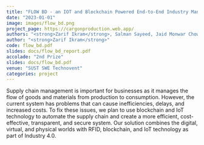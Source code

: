 ```yaml
---
title: "FLOW BD - an IOT and Blockchain Powered End-to-End Industry Management Solution"
date: "2023-01-01"
image: images/flow_bd.png
project_page: https://cargonproduction.web.app/
authors: "<strong>Zarif Ikram</strong>, Salman Sayeed, Jaid Monwar Chowdhury"
author: "<strong>Zarif Ikram</strong>"
code: flow_bd.pdf
slides: docs/flow_bd_report.pdf
accolade: "2nd Prize"
slides: docs/flow_bd.pdf
venue: "SUST SWE Technovent"
categories: project
---
```


Supply chain management is important for businesses as it manages the flow of goods and materials from production to consumption. However, the current system has problems that can cause inefficiencies, delays, and increased costs. To fix these issues, we plan to use blockchain and IoT technology to automate the supply chain and create a more efficient, cost-effective, transparent, and secure system. Our solution combines the digital, virtual, and physical worlds with RFID, blockchain, and IoT technology as part of Industry 4.0.
